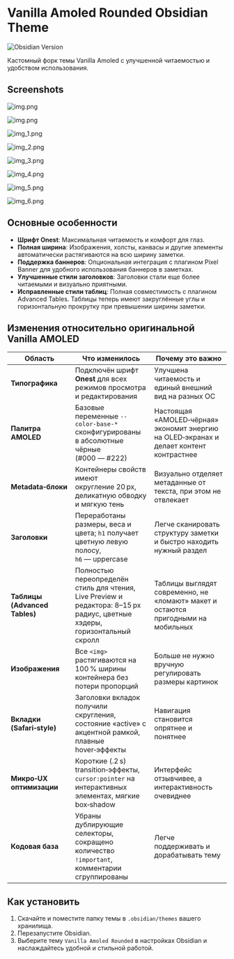 # Vanilla Amoled Rounded Obsidian Theme

![Obsidian Version](https://img.shields.io/badge/Obsidian-1.5.12-blueviolet.svg?style=for-the-badge\&logo=obsidian)

Кастомный форк темы Vanilla Amoled с улучшенной читаемостью и удобством использования.

## Screenshots

![img.png](ReadmeSources/img.png)

![img.png](ReadmeSources/img.png)

![img_1.png](ReadmeSources/img_1.png)

![img_2.png](ReadmeSources/img_2.png)

![img_3.png](ReadmeSources/img_3.png)

![img_4.png](ReadmeSources/img_4.png)

![img_5.png](ReadmeSources/img_5.png)

![img_6.png](ReadmeSources/img_6.png)

## Основные особенности

* **Шрифт Onest**: Максимальная читаемость и комфорт для глаз.
* **Полная ширина**: Изображения, холсты, канвасы и другие элементы автоматически растягиваются на всю ширину заметки.
* **Поддержка баннеров**: Опциональная интеграция с плагином Pixel Banner для удобного использования баннеров в заметках.
* **Улучшенные стили заголовков**: Заголовки стали еще более читаемыми и визуально приятными.
* **Исправленные стили таблиц**: Полная совместимость с плагином Advanced Tables. Таблицы теперь имеют закруглённые углы и горизонтальную прокрутку при превышении ширины заметки.

## Изменения относительно оригинальной Vanilla AMOLED

| Область                       | Что изменилось                                                                                                            | Почему это важно                                                                        |
| ----------------------------- | ------------------------------------------------------------------------------------------------------------------------- | --------------------------------------------------------------------------------------- |
| **Типографика**               | Подключён шрифт **Onest** для всех режимов просмотра и редактирования                                                     | Улучшена читаемость и единый внешний вид на разных ОС                                   |
| **Палитра AMOLED**            | Базовые переменные `--color-base-*` сконфигурированы в абсолютные чёрные (#000 — #222)                                    | Настоящая «AMOLED‑чёрная» экономит энергию на OLED‑экранах и делает контент контрастнее |
| **Metadata‑блоки**            | Контейнеры свойств имеют округление 20 px, деликатную обводку и мягкую тень                                               | Визуально отделяет метаданные от текста, при этом не отвлекает                          |
| **Заголовки**                 | Переработаны размеры, веса и цвета; `h1` получает цветную левую полосу, `h6` — uppercase                                  | Легче сканировать структуру заметки и быстро находить нужный раздел                     |
| **Таблицы (Advanced Tables)** | Полностью переопределён стиль для чтения, Live Preview и редактора: 8–15 px радиус, цветные хэдеры, горизонтальный скролл | Таблицы выглядят современно, не «ломают» макет и остаются пригодными на мобильных       |
| **Изображения**               | Все `<img>` растягиваются на 100 % ширины контейнера без потери пропорций                                                 | Больше не нужно вручную регулировать размеры картинок                                   |
| **Вкладки (Safari‑style)**    | Заголовки вкладок получили скругления, состояние «active» с акцентной рамкой, плавные hover‑эффекты                       | Навигация становится опрятнее и понятнее                                                |
| **Микро‑UX оптимизации**      | Короткие (.2 s) transition‑эффекты, `cursor:pointer` на интерактивных элементах, мягкие box‑shadow                        | Интерфейс отзывчивее, а интерактивность очевиднее                                       |
| **Кодовая база**              | Убраны дублирующие селекторы, сокращено количество `!important`, комментарии сгруппированы                                | Легче поддерживать и дорабатывать тему                                                  |

## Как установить

1. Скачайте и поместите папку темы в `.obsidian/themes` вашего хранилища.
2. Перезапустите Obsidian.
3. Выберите тему `Vanilla Amoled Rounded` в настройках Obsidian и наслаждайтесь удобной и стильной работой.
